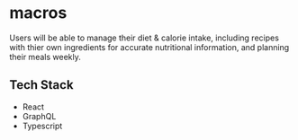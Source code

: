 # macros

Users will be able to manage their diet & calorie intake, including recipes with thier own ingredients for accurate nutritional information, and planning their meals weekly.

## Tech Stack

- React
- GraphQL
- Typescript
